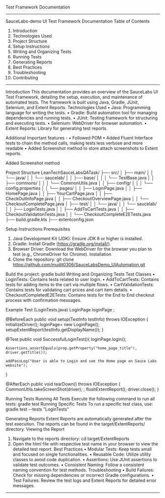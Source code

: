 Test Framework Documentation
________________________________________
SauceLabs-demo UI Test Framework Documentation
Table of Contents
1.	Introduction
2.	Technologies Used
3.	Project Structure
4.	Setup Instructions
5.	Writing and Organizing Tests
6.	Running Tests
7.	Generating Reports
8.	Best Practices
9.	Troubleshooting
10.	Contributing
________________________________________
Introduction
This documentation provides an overview of the SauceLabs UI Test Framework, detailing the setup, execution, and maintenance of automated tests. The framework is built using Java, Gradle, JUnit, Selenium, and Extent Reports.
Technologies Used
•	Java: Programming language for writing the tests.
•	Gradle: Build automation tool for managing dependencies and running tests.
•	JUnit: Testing framework for structuring and executing tests.
•	Selenium: WebDriver for browser automation.
•	Extent Reports: Library for generating test reports.

Additional Important features -
•	Followed POM
•	Added Fluent Interface tests to chain the method calls, making tests less verbose and more readable
•	Added Screenshot method to store attach screenshots to Extent reports. 

Added Screenshot method

Project Structure
LeanTechSauceLabsQATask/
├── src/
│   ├── main/
│   │   └── java/
│   │       └── saucelab/
│   │           ├── base/
│   │           │   └── TestBase.java
│   │           ├── commons/
│   │           │   └── CommonUtils.java
│   │           ├── config/
│   │           │   └── config.properties
│   │           └── pages/
│   │               ├── LoginPage.java
│   │               ├── HomePage.java
│   │               ├── YourCartPage.java
│   │               ├── CheckOutInfoPage.java
│   │               ├── CheckoutOverviewPage.java
│   │               └── CheckoutCompletePage.java
│   ├── test/
│   │   └── java/
│   │       └── saucelab/
│   │           ├── LoginTests.java
│   │           ├── AddToCartTests.java
│   │           ├── CheckoutValidationTests.java
│   │           └── CheckoutCompleteE2ETests.java
├── build.gradle.kts
├── extentconfig.json


Setup Instructions
Prerequisites
1.	Java Development Kit (JDK): Ensure JDK 8 or higher is installed.
2.	Gradle: Install Gradle (https://gradle.org/install/).
3.	Browser Driver: Download the WebDriver for the browser you plan to test (e.g., ChromeDriver for Chrome).
Installation
1.	Clone the repository:
	git clone https://github.com/mudit0306/SauceLabsDemo_UIAutomation.git

Build the project:
gradle build
Writing and Organizing Tests
Test Classes
•	LoginTests: Contains tests related to user login.
•	AddToCartTests: Contains tests for adding items to the cart via multiple flows.
•	CartValidationTests: Contains tests for validating cart prices and cart item details.
•	CheckoutCompletedE2ETests: Contains tests for the End to End checkout process with confirmation messages.

Example Test (LoginTests.java)
LoginPage loginPage ;

@BeforeEach
public void setup(TestInfo testInfo) throws IOException {
    initializeDriver();
    loginPage= new LoginPage();
    setupExtentReport(testInfo.getDisplayName());
}

@Test
public void SuccessfulLoginTest(){
    loginPage.login();

    Assertions.assertEquals(prop.getProperty("home_page_title"), driver.getTitle());

    addPassLog("User is able to Login and see the Home page on Sauce Labs website");
}

@AfterEach
public void tearDown() throws IOException {
    CommonUtils.takeScreenShot(driver); ;
    flushExtentReport();
    driver.close();
}

Running Tests
Running All Tests
Execute the following command to run all tests:
gradle test
Running Specific Tests
To run a specific test class, use:
gradle test --tests "LoginTests"

Generating Reports
Extent Reports are automatically generated after the test execution. The reports can be found in the target/ExtentReports/ directory.
Viewing the Report
1.	Navigate to the reports directory:
	cd target/ExtentReports
2.	Open the html file with respective test name in your browser to view the detailed test report.
Best Practices
•	Modular Tests: Keep tests small and focused on single functionalities.
•	Reusable Code: Utilize utility classes to avoid code duplication.
•	Assertions: Use JUnit assertions to validate test outcomes.
•	Consistent Naming: Follow a consistent naming convention for test methods.
Troubleshooting
•	Build Failures: Check for missing dependencies or incorrect Gradle configurations.
•	Test Failures: Review the test logs and Extent Reports for detailed error messages.
________________________________________
